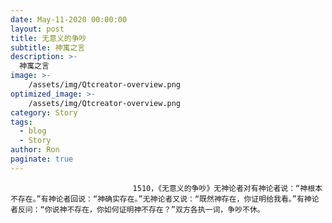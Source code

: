 ```yaml
---
date: May-11-2020 00:00:00
layout: post
title: 无意义的争吵
subtitle: 神寓之言
description: >-
  神寓之言
image: >-
    /assets/img/Qtcreator-overview.png
optimized_image: >-
    /assets/img/Qtcreator-overview.png
category: Story
tags:
  - blog
  - Story
author: Ron
paginate: true
---
```


							　　1510，《无意义的争吵》无神论者对有神论者说：“神根本不存在。”有神论者回说：“神确实存在。”无神论者又说：“既然神存在，你证明给我看。”有神论者反问：“你说神不存在，你如何证明神不存在？”双方各执一词，争吵不休。
							
							
						